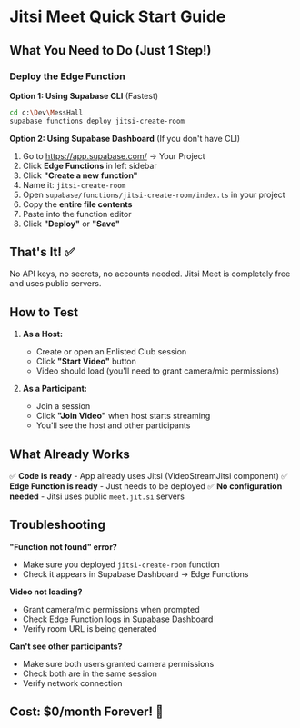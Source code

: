 # Jitsi Meet Quick Start Guide

## What You Need to Do (Just 1 Step!)

### Deploy the Edge Function

**Option 1: Using Supabase CLI** (Fastest)
```bash
cd c:\Dev\MessHall
supabase functions deploy jitsi-create-room
```

**Option 2: Using Supabase Dashboard** (If you don't have CLI)
1. Go to https://app.supabase.com/ → Your Project
2. Click **Edge Functions** in left sidebar
3. Click **"Create a new function"**
4. Name it: `jitsi-create-room`
5. Open `supabase/functions/jitsi-create-room/index.ts` in your project
6. Copy the **entire file contents**
7. Paste into the function editor
8. Click **"Deploy"** or **"Save"**

## That's It! ✅

No API keys, no secrets, no accounts needed. Jitsi Meet is completely free and uses public servers.

## How to Test

1. **As a Host:**
   - Create or open an Enlisted Club session
   - Click **"Start Video"** button
   - Video should load (you'll need to grant camera/mic permissions)

2. **As a Participant:**
   - Join a session
   - Click **"Join Video"** when host starts streaming
   - You'll see the host and other participants

## What Already Works

✅ **Code is ready** - App already uses Jitsi (VideoStreamJitsi component)
✅ **Edge Function is ready** - Just needs to be deployed
✅ **No configuration needed** - Jitsi uses public `meet.jit.si` servers

## Troubleshooting

**"Function not found" error?**
- Make sure you deployed `jitsi-create-room` function
- Check it appears in Supabase Dashboard → Edge Functions

**Video not loading?**
- Grant camera/mic permissions when prompted
- Check Edge Function logs in Supabase Dashboard
- Verify room URL is being generated

**Can't see other participants?**
- Make sure both users granted camera permissions
- Check both are in the same session
- Verify network connection

## Cost: $0/month Forever! 🎉

